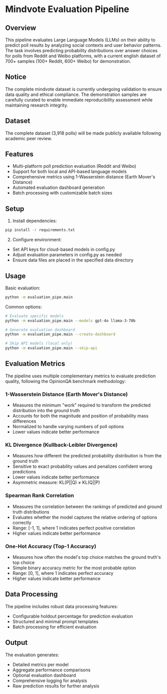 # Mindvote Evaluation Pipeline

## Overview

This pipeline evaluates Large Language Models (LLMs) on their ability to predict poll results by analyzing social contexts and user behavior patterns. The task involves predicting probability distributions over answer choices for polls from Reddit and Weibo platforms, with a current english dataset of 700+ samples (100+ Reddit, 600+ Weibo) for demonstration.

## Notice

The complete mindvote  dataset is currently undergoing validation to ensure data quality and ethical compliance. The demonstration samples are carefully curated to enable immediate reproducibility assessment while maintaining research integrity.

## Dataset


The complete dataset (3,918 polls) will be made publicly available following academic peer review.

## Features

- Multi-platform poll prediction evaluation (Reddit and Weibo)
- Support for both local and API-based language models
- Comprehensive metrics using 1-Wasserstein distance (Earth Mover's Distance)
- Automated evaluation dashboard generation
- Batch processing with customizable batch sizes
## Setup

1. Install dependencies:
```bash
pip install -r requirements.txt
```

2. Configure environment:
- Set API keys for cloud-based models in config.py
- Adjust evaluation parameters in config.py as needed
- Ensure data files are placed in the specified data directory

## Usage

Basic evaluation:
```bash
python -m evaluation_pipe.main
```

Common options:
```bash
# Evaluate specific models
python -m evaluation_pipe.main --models gpt-4o llama-3-70b

# Generate evaluation dashboard
python -m evaluation_pipe.main --create-dashboard

# Skip API models (local only)
python -m evaluation_pipe.main --skip-api
```

## Evaluation Metrics

The pipeline uses multiple complementary metrics to evaluate prediction quality, following the OpinionQA benchmark methodology:

### 1-Wasserstein Distance (Earth Mover's Distance)
- Measures the minimum "work" required to transform the predicted distribution into the ground truth
- Accounts for both the magnitude and position of probability mass differences
- Normalized to handle varying numbers of poll options
- Lower values indicate better performance

### KL Divergence (Kullback-Leibler Divergence)
- Measures how different the predicted probability distribution is from the ground truth
- Sensitive to exact probability values and penalizes confident wrong predictions
- Lower values indicate better performance
- Asymmetric measure: KL(P||Q) ≠ KL(Q||P)

### Spearman Rank Correlation
- Measures the correlation between the rankings of predicted and ground truth distributions
- Evaluates whether the model captures the relative ordering of options correctly
- Range: [-1, 1], where 1 indicates perfect positive correlation
- Higher values indicate better performance

### One-Hot Accuracy (Top-1 Accuracy)
- Measures how often the model's top choice matches the ground truth's top choice
- Simple binary accuracy metric for the most probable option
- Range: [0, 1], where 1 indicates perfect accuracy
- Higher values indicate better performance




## Data Processing

The pipeline includes robust data processing features:
- Configurable holdout percentage for prediction evaluation
- Structured and minimal prompt templates
- Batch processing for efficient evaluation

## Output

The evaluation generates:
- Detailed metrics per model
- Aggregate performance comparisons
- Optional evaluation dashboard
- Comprehensive logging for analysis
- Raw prediction results for further analysis









